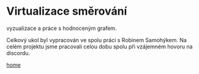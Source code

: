 # Virtualizace směrování
vyzualizace a práce s hodnoceným grafem.

Celkový ukol byl vypracován ve spolu práci s Robinem Samohýkem. Na celém projektu jsme pracovali celou dobu spolu při vzájemném hovoru na discordu.

[home](https://github.com/Boubik/HomeWork/)

